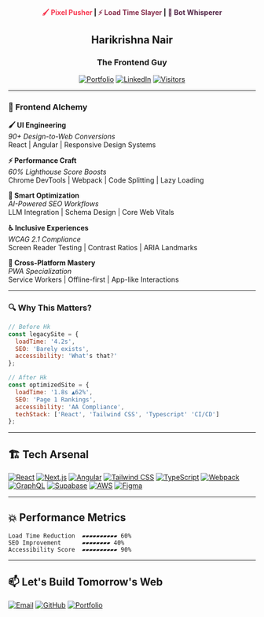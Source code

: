<div align="center">

#### <span style="color: #F7374F">🖌️ Pixel Pusher</span> | <span style="color: #88304E">⚡ Load Time Slayer</span> | <span style="color: #522546">🤖 Bot Whisperer</span>

## Harikrishna Nair
### The Frontend Guy

[![Portfolio](https://img.shields.io/badge/Portfolio-F7374F?style=for-the-badge&logo=vercel&logoColor=white)](https://harikrishnanair.com)
[![LinkedIn](https://img.shields.io/badge/LinkedIn-88304E?style=for-the-badge&logo=linkedin)](https://linkedin.com/in/harikrishnanair)
[![Visitors](https://komarev.com/ghpvc/?username=hkgonebad&label=Profile+Views&color=522546&style=for-the-badge)](https://github.com/hkgonebad)

</div>

---

### 🔮 Frontend Alchemy

<div align="">

**🖌️ UI Engineering**  
*90+ Design-to-Web Conversions*  
React | Angular | Responsive Design Systems  

**⚡ Performance Craft**  
*60% Lighthouse Score Boosts*  
Chrome DevTools | Webpack | Code Splitting | Lazy Loading  

**🤖 Smart Optimization**  
*AI-Powered SEO Workflows*  
LLM Integration | Schema Design | Core Web Vitals  

**♿ Inclusive Experiences**  
*WCAG 2.1 Compliance*  
Screen Reader Testing | Contrast Ratios | ARIA Landmarks  

**📱 Cross-Platform Mastery**  
*PWA Specialization*  
Service Workers | Offline-first | App-like Interactions  

</div>

---

### 🔍 Why This Matters?
```javascript
// Before Hk
const legacySite = {
  loadTime: '4.2s',
  SEO: 'Barely exists',
  accessibility: 'What's that?'
};

// After Hk
const optimizedSite = {
  loadTime: '1.8s ▲62%',
  SEO: 'Page 1 Rankings',
  accessibility: 'AA Compliance',
  techStack: ['React', 'Tailwind CSS', 'Typescript' 'CI/CD']
};
```

---

## 🏗️ Tech Arsenal

[![React](https://img.shields.io/badge/React-61DAFB?logo=react&logoColor=black)]()
[![Next.js](https://img.shields.io/badge/Next.js-000000?logo=next.js)]()
[![Angular](https://img.shields.io/badge/Angular-DD0031?logo=angular)]()
[![Tailwind CSS](https://img.shields.io/badge/Tailwind-000000?logo=tailwind-css)]()
[![TypeScript](https://img.shields.io/badge/TypeScript-2C2C2C?logo=typescript)]()
[![Webpack](https://img.shields.io/badge/Webpack-222222?logo=webpack)]()
[![GraphQL](https://img.shields.io/badge/GraphQL-E10098?logo=graphql)]()
[![Supabase](https://img.shields.io/badge/Supabase-222222?logo=supabase)]()
[![AWS](https://img.shields.io/badge/AWS-232F3E?logo=amazon-aws)]()
[![Figma](https://img.shields.io/badge/Figma-222222?logo=figma)]()

---

## 💥 Performance Metrics

```text
Load Time Reduction  ▰▰▰▰▰▰▰▰▰▰ 60%
SEO Improvement      ▰▰▰▰▰▰▰▰ 40%
Accessibility Score  ▰▰▰▰▰▰▰▰▰▰ 90%
```

---

## 📫 Let's Build Tomorrow's Web

[![Email](https://img.shields.io/badge/Email-mail@harikrishnanair.com-F7374F?logo=gmail)](mailto:mail@harikrishnanair.com) 
[![GitHub](https://img.shields.io/badge/GitHub-hkgonebad-181717?logo=github)](https://github.com/hkgonebad) 
[![Portfolio](https://img.shields.io/badge/Portfolio-harikrishnanair.com-000)](https://harikrishnanair.com) 

